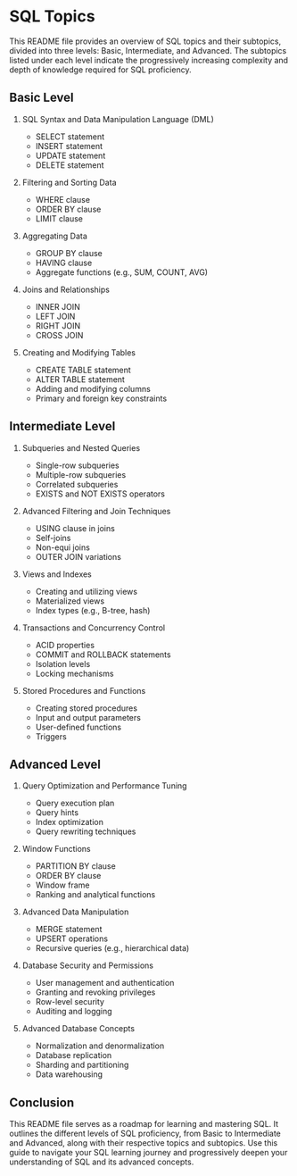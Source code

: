 # SQL Topics

This README file provides an overview of SQL topics and their subtopics, divided into three levels: Basic, Intermediate, and Advanced. The subtopics listed under each level indicate the progressively increasing complexity and depth of knowledge required for SQL proficiency.

## Basic Level

1. SQL Syntax and Data Manipulation Language (DML)
   - SELECT statement
   - INSERT statement
   - UPDATE statement
   - DELETE statement

2. Filtering and Sorting Data
   - WHERE clause
   - ORDER BY clause
   - LIMIT clause

3. Aggregating Data
   - GROUP BY clause
   - HAVING clause
   - Aggregate functions (e.g., SUM, COUNT, AVG)

4. Joins and Relationships
   - INNER JOIN
   - LEFT JOIN
   - RIGHT JOIN
   - CROSS JOIN

5. Creating and Modifying Tables
   - CREATE TABLE statement
   - ALTER TABLE statement
   - Adding and modifying columns
   - Primary and foreign key constraints

## Intermediate Level

1. Subqueries and Nested Queries
   - Single-row subqueries
   - Multiple-row subqueries
   - Correlated subqueries
   - EXISTS and NOT EXISTS operators

2. Advanced Filtering and Join Techniques
   - USING clause in joins
   - Self-joins
   - Non-equi joins
   - OUTER JOIN variations

3. Views and Indexes
   - Creating and utilizing views
   - Materialized views
   - Index types (e.g., B-tree, hash)

4. Transactions and Concurrency Control
   - ACID properties
   - COMMIT and ROLLBACK statements
   - Isolation levels
   - Locking mechanisms

5. Stored Procedures and Functions
   - Creating stored procedures
   - Input and output parameters
   - User-defined functions
   - Triggers

## Advanced Level

1. Query Optimization and Performance Tuning
   - Query execution plan
   - Query hints
   - Index optimization
   - Query rewriting techniques

2. Window Functions
   - PARTITION BY clause
   - ORDER BY clause
   - Window frame
   - Ranking and analytical functions

3. Advanced Data Manipulation
   - MERGE statement
   - UPSERT operations
   - Recursive queries (e.g., hierarchical data)

4. Database Security and Permissions
   - User management and authentication
   - Granting and revoking privileges
   - Row-level security
   - Auditing and logging

5. Advanced Database Concepts
   - Normalization and denormalization
   - Database replication
   - Sharding and partitioning
   - Data warehousing

## Conclusion

This README file serves as a roadmap for learning and mastering SQL. It outlines the different levels of SQL proficiency, from Basic to Intermediate and Advanced, along with their respective topics and subtopics. Use this guide to navigate your SQL learning journey and progressively deepen your understanding of SQL and its advanced concepts.

